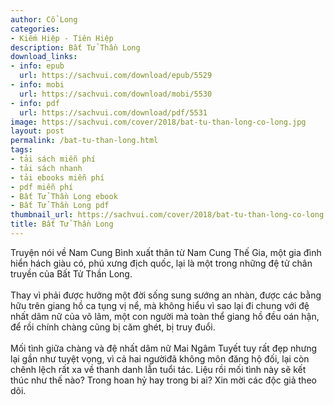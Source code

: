 ```yaml
---
author: Cổ Long
categories:
- Kiếm Hiệp - Tiên Hiệp
description: Bất Tử Thần Long
download_links:
- info: epub
  url: https://sachvui.com/download/epub/5529
- info: mobi
  url: https://sachvui.com/download/mobi/5530
- info: pdf
  url: https://sachvui.com/download/pdf/5531
image: https://sachvui.com/cover/2018/bat-tu-than-long-co-long.jpg
layout: post
permalink: /bat-tu-than-long.html
tags:
- tải sách miễn phí
- tải sách nhanh
- tải ebooks miễn phí
- pdf miễn phí
- Bất Tử Thần Long ebook
- Bất Tử Thần Long pdf
thumbnail_url: https://sachvui.com/cover/2018/bat-tu-than-long-co-long.jpg
title: Bất Tử Thần Long
---
```


 <div class="item-desc text-justify"> <p>Truyện nói về Nam Cung Bình xuất thân từ Nam Cung Thế Gia, một gia đình hiển hách giàu có, phú xưng địch quốc, lại là một trong những đệ tử chân truyền của Bất Tử Thần Long. <br><br>Thay vì phải được hưởng một đời sống sung sướng an nhàn, được các bằng hữu trên giang hồ ca tụng vị nể, mà không hiểu vì sao lại đi chung với đệ nhất dâm nữ của võ lâm, một con người mà toàn thể giang hồ đều oán hận, để rồi chính chàng cũng bị căm ghét, bị truy đuổi.<br><br>Mối tình giữa chàng và đệ nhất dâm nữ Mai Ngâm Tuyết tuy rất đẹp nhưng lại gần như tuyệt vọng, vì cả hai ngườiđã không môn đăng hộ đối, lại còn chênh lệch rất xa về thanh danh lẫn tuổi tác. Liệu rồi mối tình này sẽ kết thúc như thế nào? Trong hoan hỷ hay trong bi ai? Xin mời các độc giả theo dõi.</p> </div>